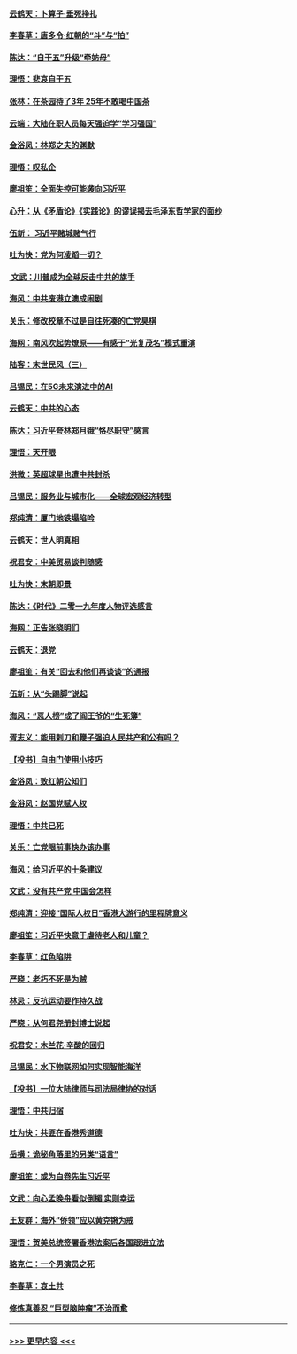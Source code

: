 #### [云鹤天：卜算子‧垂死挣扎](../pages/nsc993/n11739956.md?t=12240722) 
#### [李春草：唐多令‧红朝的“斗”与“拍”](../pages/nsc993/n11739830.md?t=12240722) 
#### [陈达：“自干五”升级“牵妨母”](../pages/nsc993/n11739724.md?t=12240722) 
#### [理悟：悲哀自干五](../pages/nsc993/n11739547.md?t=12240722) 
#### [张林：在茶园待了3年 25年不敢喝中国茶](../pages/nsc993/n11739240.md?t=12240722) 
#### [云端：大陆在职人员每天强迫学“学习强国”](../pages/nsc993/n11738735.md?t=12240722) 
#### [金浴凤：林郑之夫的渊默](../pages/nsc993/n11737735.md?t=12240722) 
#### [理悟：叹私企](../pages/nsc993/n11737715.md?t=12240722) 
#### [廖祖笙：全面失控可能袭向习近平](../pages/nsc993/n11737704.md?t=12240722) 
#### [心升：从《矛盾论》《实践论》的谬误揭去毛泽东哲学家的面纱](../pages/nsc993/n11736962.md?t=12240722) 
#### [伍新： 习近平赌城赌气行](../pages/nsc993/n11736929.md?t=12240722) 
#### [吐为快：党为何凌蹈一切？](../pages/nsc993/n11736915.md?t=12240722) 
#### [ 文武：川普成为全球反击中共的旗手](../pages/nsc993/n11736882.md?t=12240722) 
#### [海风：中共废港立澳成闹剧](../pages/nsc993/n11735857.md?t=12240722) 
#### [关乐：修改校章不过是自往死凑的亡党臭棋](../pages/nsc993/n11735097.md?t=12240722) 
#### [海网：南风吹起势燎原——有感于“光复茂名”模式重演](../pages/nsc993/n11732308.md?t=12240722) 
#### [陆客：末世民风（三）](../pages/nsc993/n11732211.md?t=12240722) 
#### [吕锡民：在5G未来演进中的AI](../pages/nsc993/n11730010.md?t=12240722) 
#### [云鹤天：中共的心态](../pages/nsc993/n11729906.md?t=12240722) 
#### [陈达：习近平夸林郑月娥“恪尽职守”感言](../pages/nsc993/n11729881.md?t=12240722) 
#### [理悟：天开眼](../pages/nsc993/n11729699.md?t=12240722) 
#### [洪微：英超球星也遭中共封杀](../pages/nsc993/n11727243.md?t=12240722) 
#### [吕锡民：服务业与城市化——全球宏观经济转型](../pages/nsc993/n11725845.md?t=12240722) 
#### [郑纯清：厦门地铁塌陷吟](../pages/nsc993/n11725813.md?t=12240722) 
#### [云鹤天：世人明真相](../pages/nsc993/n11725621.md?t=12240722) 
#### [祝君安：中美贸易谈判随感](../pages/nsc993/n11725609.md?t=12240722) 
#### [吐为快：末朝即景](../pages/nsc993/n11723365.md?t=12240722) 
#### [陈达：《时代》二零一九年度人物评选感言](../pages/nsc993/n11723337.md?t=12240722) 
#### [海网：正告张晓明们](../pages/nsc993/n11723228.md?t=12240722) 
#### [云鹤天：退党](../pages/nsc993/n11723056.md?t=12240722) 
#### [廖祖笙：有关“回去和他们再谈谈”的通报](../pages/nsc993/n11722442.md?t=12240722) 
#### [伍新：从“头踢脚”说起](../pages/nsc993/n11722429.md?t=12240722) 
#### [海风：“恶人榜”成了阎王爷的“生死簿”](../pages/nsc993/n11722272.md?t=12240722) 
#### [胥志义：能用剌刀和鞭子强迫人民共产和公有吗？](../pages/nsc993/n11720569.md?t=12240722) 
#### [【投书】自由门使用小技巧](../pages/nsc993/n11720180.md?t=12240722) 
#### [金浴凤：致红朝公知们](../pages/nsc993/n11720563.md?t=12240722) 
#### [金浴凤：赵国党赋人权](../pages/nsc993/n11720533.md?t=12240722) 
#### [理悟：中共已死](../pages/nsc993/n11720233.md?t=12240722) 
#### [关乐：亡党眼前事快办该办事](../pages/nsc993/n11719160.md?t=12240722) 
#### [海风：给习近平的十条建议](../pages/nsc993/n11717616.md?t=12240722) 
#### [文武：没有共产党 中国会怎样](../pages/nsc993/n11717584.md?t=12240722) 
#### [郑纯清：迎接“国际人权日”香港大游行的里程牌意义](../pages/nsc993/n11717417.md?t=12240722) 
#### [廖祖笙：习近平快意于虐待老人和儿童？](../pages/nsc993/n11715313.md?t=12240722) 
#### [李春草：红色陷阱](../pages/nsc993/n11715029.md?t=12240722) 
#### [严晓：老朽不死是为贼](../pages/nsc993/n11712910.md?t=12240722) 
#### [林忌：反抗运动要作持久战](../pages/nsc993/n11712623.md?t=12240722) 
#### [严晓：从何君尧册封博士说起](../pages/nsc993/n11712465.md?t=12240722) 
#### [祝君安：木兰花·辛酸的回归](../pages/nsc993/n11712381.md?t=12240722) 
#### [吕锡民：水下物联网如何实现智能海洋](../pages/nsc993/n11711158.md?t=12240722) 
#### [【投书】一位大陆律师与司法局律协的对话](../pages/nsc993/n11709675.md?t=12240722) 
#### [理悟：中共归宿](../pages/nsc993/n11710059.md?t=12240722) 
#### [吐为快：共匪在香港秀道德](../pages/nsc993/n11709979.md?t=12240722) 
#### [岳横：诡秘角落里的另类“语言”](../pages/nsc993/n11709792.md?t=12240722) 
#### [廖祖笙：或为白卷先生习近平](../pages/nsc993/n11708330.md?t=12240722) 
#### [文武：向心孟晚舟看似倒楣 实则幸运](../pages/nsc993/n11708236.md?t=12240722) 
#### [王友群：海外“侨领”应以黄克锵为戒](../pages/nsc993/n11706176.md?t=12240722) 
#### [理悟：贺美总统签署香港法案后各国跟进立法](../pages/nsc993/n11706853.md?t=12240722) 
#### [骆克仁：一个男演员之死](../pages/nsc993/n11706677.md?t=12240722) 
#### [李春草：哀土共](../pages/nsc993/n11706255.md?t=12240722) 
#### [修炼真善忍 “巨型脑肿瘤”不治而愈](../pages/nsc993/n11705340.md?t=12240722) 

----
#### [ >>> 更早内容 <<< ](../indexes/nsc993-earlier.md)
